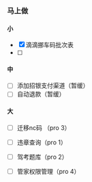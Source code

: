 ### 马上做

#### 小
- [x] 滴滴挪车码批次表
- [ ] 

#### 中
- [ ] 添加招银支付渠道（暂缓）
- [ ] 自动退款（暂缓）

#### 大
- [ ] 迁移nc码 （pro 3）
- [ ] 违章查询（pro 1）
- [ ] 驾考题库（pro 2）
- [ ] 管家权限管理（pro 4）

